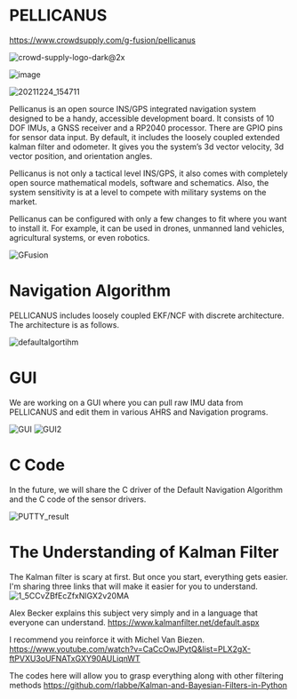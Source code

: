 # PELLICANUS
https://www.crowdsupply.com/g-fusion/pellicanus

![crowd-supply-logo-dark@2x](https://user-images.githubusercontent.com/78763530/150209087-3343a52b-b8f7-4014-8455-4775039dd88b.png)

![image](https://user-images.githubusercontent.com/78763530/149827798-d9480e51-b02b-4c99-bfbe-de5ced77979b.png)

![20211224_154711](https://user-images.githubusercontent.com/78763530/149828149-ae5b037b-489c-4200-96d9-f780288ae33e.jpg)


Pellicanus is an open source INS/GPS integrated navigation system designed to be a handy, accessible development board. It consists of 10 DOF IMUs, a GNSS receiver and a RP2040 processor. There are GPIO pins for sensor data input. By default, it includes the loosely coupled extended kalman filter and odometer. It gives you the system’s 3d vector velocity, 3d vector position, and orientation angles.

Pellicanus is not only a tactical level INS/GPS, it also comes with completely open source mathematical models, software and schematics. Also, the system sensitivity is at a level to compete with military systems on the market.

Pellicanus can be configured with only a few changes to fit where you want to install it. For example, it can be used in drones, unmanned land vehicles, agricultural systems, or even robotics.

![GFusion](https://user-images.githubusercontent.com/78763530/149828035-9aa356ae-d224-4f8a-8faf-f423bed22c54.png)

# Navigation Algorithm
PELLICANUS includes loosely coupled EKF/NCF with discrete architecture. The architecture is as follows.

![defaultalgortihm](https://user-images.githubusercontent.com/78763530/150411685-8fd9774f-e29a-49a3-9d9a-58852d81ff50.png)

# GUI
We are working on a GUI where you can pull raw IMU data from PELLICANUS and edit them in various AHRS and Navigation programs.

![GUI](https://user-images.githubusercontent.com/78763530/156847477-92f87e7e-d96a-417d-a8b9-31e098f5b1f9.png)
![GUI2](https://user-images.githubusercontent.com/78763530/156847510-41fed9cb-b0c7-42de-bbca-7b360383bcee.png)

# C Code
In the future, we will share the C driver of the Default Navigation Algorithm and the C code of the sensor drivers.

![PUTTY_result](https://user-images.githubusercontent.com/78763530/150804931-6b9ff653-b2a6-47cf-9c71-cb9c94e06441.png)

# The Understanding of Kalman Filter

The Kalman filter is scary at first. But once you start, everything gets easier. I'm sharing three links that will make it easier for you to understand.
![1_5CCvZBfEcZfxNlGX2v20MA](https://user-images.githubusercontent.com/78763530/156850388-846dd014-2a9a-4f47-8cb7-067a44d5c7b5.png)

Alex Becker explains this subject very simply and in a language that everyone can understand.
https://www.kalmanfilter.net/default.aspx

I recommend you reinforce it with Michel Van Biezen.
https://www.youtube.com/watch?v=CaCcOwJPytQ&list=PLX2gX-ftPVXU3oUFNATxGXY90AULiqnWT

The codes here will allow you to grasp everything along with other filtering methods
https://github.com/rlabbe/Kalman-and-Bayesian-Filters-in-Python

